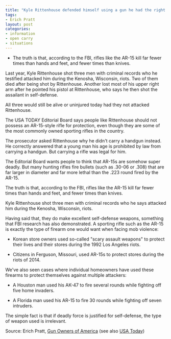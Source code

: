 ```yaml
---
title: "Kyle Rittenhouse defended himself using a gun he had the right to carry"
tags:
- Erich Pratt
layout: post
categories:
- information
- open carry
- situations
---
```


- The truth is that, according to the FBI, rifles like the AR-15 kill far fewer times than hands and feet, and fewer times than knives.

Last year, Kyle Rittenhouse shot three men with criminal records who he testified attacked him during the Kenosha, Wisconsin, riots. Two of them died after being shot by Rittenhouse. Another lost most of his upper right arm after he pointed his pistol at Rittenhouse, who says he then shot the assailant in self-defense.

All three would still be alive or uninjured today had they not attacked Rittenhouse.

The USA TODAY Editorial Board says people like Rittenhouse should not possess an AR-15-style rifle for protection, even though they are some of the most commonly owned sporting rifles in the country.

The prosecutor asked Rittenhouse why he didn't carry a handgun instead. He correctly answered that a young man his age is prohibited by law from carrying a handgun. But carrying a rifle was legal for him.

The Editorial Board wants people to think that AR-15s are somehow super deadly. But many hunting rifles fire bullets (such as .30-06 or .308) that are far larger in diameter and far more lethal than the .223 round fired by the AR-15.

The truth is that, according to the FBI, rifles like the AR-15 kill far fewer times than hands and feet, and fewer times than knives.

Kyle Rittenhouse shot three men with criminal records who he says attacked him during the Kenosha, Wisconsin, riots.

Having said that, they do make excellent self-defense weapons, something that FBI research has also demonstrated. A sporting rifle such as the AR-15 is exactly the type of firearm one would want when facing mob violence:

- Korean store owners used so-called "scary assault weapons" to protect their lives and their stores during the 1992 Los Angeles riots.

- Citizens in Ferguson, Missouri, used AR-15s to protect stores during the riots of 2014.

We've also seen cases where individual homeowners have used these firearms to protect themselves against multiple attackers:

- A Houston man used his AK-47 to fire several rounds while fighting off five home invaders.

- A Florida man used his AR-15 to fire 30 rounds while fighting off seven intruders.

The simple fact is that if deadly force is justified for self-defense, the type of weapon used is irrelevant.

Source: Erich Pratt, [Gun Owners of America](https://www.gunowners.org/goa-in-usa-today-supporting-2a-rights/) (see also [USA Today](https://www.usatoday.com/story/opinion/2021/11/19/kyle-rittenhouse-verdict-he-had-right-defend-himself-rifle/8639274002/))
